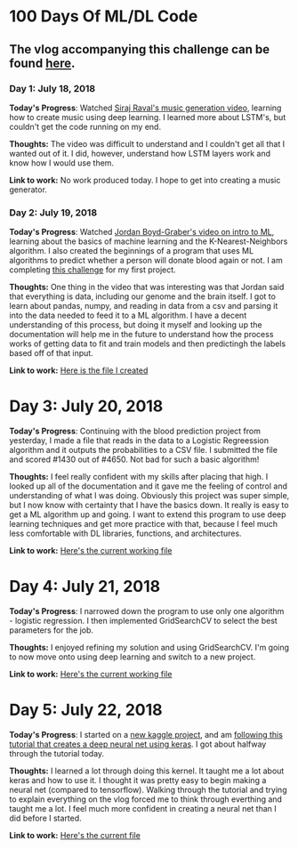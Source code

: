 # 100 Days Of ML/DL Code

## The vlog accompanying this challenge can be found [here](https://www.youtube.com/watch?v=C-XdamS0-zw&list=PLnXc6tX6p6dbBVtb-B_OgAodhQoBBOWrx&index=1).

### Day 1: July 18, 2018

**Today's Progress**: Watched [Siraj Raval's music generation video](https://www.youtube.com/watch?v=4DMm5Lhey1U&t=307s), learning how to create music using deep learning. I learned more about LSTM's, but couldn't get the code running on my end.

**Thoughts:** The video was difficult to understand and I couldn't get all that I wanted out of it. I did, however, understand how LSTM layers work and know how I would use them.

**Link to work:** No work produced today. I hope to get into creating a music generator.

### Day 2: July 19, 2018

**Today's Progress**: Watched [Jordan Boyd-Graber's video on intro to ML](https://www.youtube.com/watch?v=7DjSOLW-ozc&list=PLegWUnz91WfsELyRcZ7d1GwAVifDaZmgo&index=1), learning about the basics of machine learning and the K-Nearest-Neighbors algorithm.
I also created the beginnings of a program that uses ML algorithms to predict whether a person will donate blood again or not. I am completing [this challenge](https://www.drivendata.org/competitions/2/warm-up-predict-blood-donations/page/5/) for my first project.

**Thoughts:** One thing in the video that was interesting was that Jordan said that everything is data, including our genome and the brain itself.
I got to learn about pandas, numpy, and reading in data from a csv and parsing it into the data needed to feed it to a ML algorithm. I have a decent understanding
of this process, but doing it myself and looking up the documentation will help me in the future to understand how the process works of getting data to fit and train models and then
predictingh the labels based off of that input.

**Link to work:** [Here is the file I created](https://github.com/MrJustPeachy/ML100/blob/master/Blood%20Estimator/main.py)

# Day 3: July 20, 2018

**Today's Progress**: Continuing with the blood prediction project from yesterday, I made a file that reads in the data to a Logistic Regreession algorithm and it outputs the probabilities to a CSV file. I submitted the file and scored #1430 out of #4650. Not bad for such a basic algorithm!

**Thoughts:** I feel really confident with my skills after placing that high. I looked up all of the documentation and it gave me the feeling of control and understanding of what I was doing. Obviously this project was super simple, but I now know with certainty that I have the basics down. It really is easy to get a ML algorithm up and going. I want to extend this program to use deep learning techniques and get more practice with that, because I feel much less comfortable with DL libraries, functions, and architectures.

**Link to work:** [Here's the current working file](https://github.com/MrJustPeachy/ML100/blob/master/Blood%20Estimator/main_clunky.py)

# Day 4: July 21, 2018

**Today's Progress**: I narrowed down the program to use only one algorithm - logistic regression. I then implemented GridSearchCV to select the best parameters for the job.

**Thoughts:** I enjoyed refining my solution and using GridSearchCV. I'm going to now move onto using deep learning and switch to a new project.

**Link to work:** [Here's the current working file](https://github.com/MrJustPeachy/ML100/blob/master/Blood%20Estimator/main_clunky.py)

# Day 5: July 22, 2018

**Today's Progress**: I started on a [new kaggle project](https://www.kaggle.com/c/digit-recognizer), and am [following this tutorial that creates a deep neural net using keras](https://www.kaggle.com/poonaml/deep-neural-network-keras-way). I got about halfway through the tutorial today.

**Thoughts:** I learned a lot through doing this kernel. It taught me a lot about keras and how to use it. I thought it was pretty easy to begin making a neural net (compared to tensorflow). Walking through the tutorial and trying to explain everything on the vlog forced me to think through everthing and taught me a lot. I feel much more confident in creating a neural net than I did before I started.

**Link to work:** [Here's the current file](https://github.com/MrJustPeachy/ML100/blob/master/Digit%20Recognizer/Deep%20Learning%20with%20Keras.ipynb)
